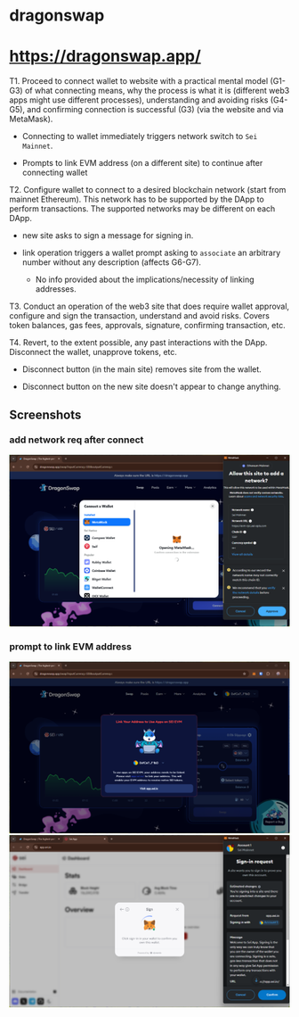 # dragonswap
# https://dragonswap.app/

T1. Proceed to connect wallet to website with a practical mental model (G1-G3) of what connecting means, why the process is what it is (different web3 apps might use different processes), understanding and avoiding risks (G4-G5), and confirming connection is successful (G3) (via the website and via MetaMask).

- Connecting to wallet immediately triggers network switch to `Sei Mainnet`. 

- Prompts to link EVM address (on a different site) to continue after connecting wallet

T2. Configure wallet to connect to a desired blockchain network (start from mainnet Ethereum). This network has to be supported by the DApp to perform transactions. The supported networks may be different on each DApp.

- new site asks to sign a message for signing in.

- link operation triggers a wallet prompt asking to `associate` an arbitrary number without any description (affects G6-G7).
    - No info provided about the implications/necessity of linking addresses.

T3. Conduct an operation of the web3 site that does require wallet approval, configure and sign the transaction, understand and avoid risks. Covers token balances, gas fees, approvals, signature, confirming transaction, etc.


T4. Revert, to the extent possible, any past interactions with the DApp. Disconnect the wallet, unapprove tokens, etc. 

- Disconnect button (in the main site) removes site from the wallet. 

- Disconnect button on the new site doesn't appear to change anything.

## Screenshots
### add network req after connect
![wallet](image-146.png)

### prompt to link EVM address
![site](image-147.png)
![second site](image-148.png)
